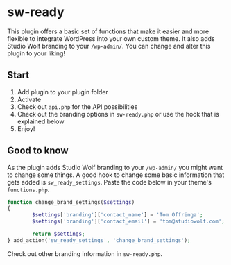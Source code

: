 # sw-ready

This plugin offers a basic set of functions that make it easier and more flexible to integrate WordPress
into your own custom theme. It also adds Studio Wolf branding to your `/wp-admin/`. You can
change and alter this plugin to your liking!

## Start

1. Add plugin to your plugin folder
2. Activate
3. Check out `api.php` for the API possibilities
4. Check out the branding options in `sw-ready.php` or use the hook that is explained below
4. Enjoy!

## Good to know

As the plugin adds Studio Wolf branding to your `/wp-admin/`  you might want to change some things. A good hook to
change some basic information that gets added is `sw_ready_settings`. Paste the code below in your theme's `functions.php`.

```php
function change_brand_settings($settings)
{
        $settings['branding']['contact_name'] = 'Tom Offringa';
        $settings['branding']['contact_email'] = 'tom@studiowolf.com';

        return $settings;
} add_action('sw_ready_settings', 'change_brand_settings');
```

Check out other branding information in `sw-ready.php`.
